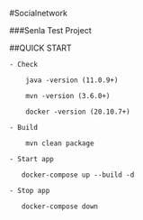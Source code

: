 #Socialnetwork

###Senla Test Project

##QUICK START

    - Check  
           
        java -version (11.0.9+)
           
        mvn -version (3.6.0+)

        docker -version (20.10.7+)
           
    - Build

        mvn clean package
       
    - Start app
     
       docker-compose up --build -d

    - Stop app
     
       docker-compose down

